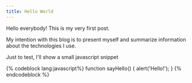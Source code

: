 ```yaml
---
title: Hello World
---
```

Hello everybody! This is my very first post.

My intention with this blog is to present myself and summarize information about the technologies I use.

Just to test, I'll show a small javascript snippet

{% codeblock lang:javascript%}
function sayHello() {
    alert('Hello!');
}
{% endcodeblock %}

